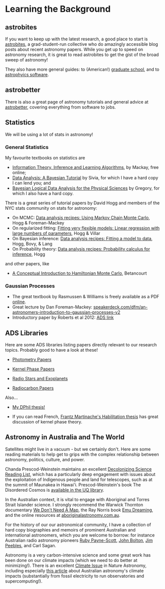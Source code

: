 # Learning the Background

## astrobites

If you want to keep up with the latest research, a good place to start is [astrobites](https://astrobites.org/), a grad-student-run collective who do amazingly accessible blog posts about recent astronomy papers. While you get up to speed on astronomy research, it is great to read astrobites to get the gist of the broad sweep of astronomy!

They also have more general guides: to (American!) [graduate school](https://astrobites.org/guides/astrobites-graduate-school-guide/), and to [astrophyics software](https://astrobites.org/guides/guide-to-astrophysical-software/).

## astrobetter

There is also a great page of astronomy tutorials and general advice at [astrobetter](https://www.astrobetter.com/), covering everything from software to jobs. 

## Statistics

We will be using a lot of stats in astronomy! 

### General Statistics

My favourite textbooks on statistics are 

- [Information Theory, Inference and Learning Algorithms](http://www.inference.org.uk/itprnn/book.pdf), by Mackay, free online;
- [Data Analysis: A Bayesian Tutorial](https://www.google.com.au/books/edition/Data_Analysis/lYMSDAAAQBAJ?hl=en) by Sivia, for which I have a hard copy I can lend you; and
- [Bayesian Logical Data Analysis for the Physical Sciences](https://www.cambridge.org/core/books/bayesian-logical-data-analysis-for-the-physical-sciences/09E9A95DAE275F5B005676C71B542598) by Gregory, for which I also have a hard copy.

There is a great series of tutorial papers by David Hogg and members of the NYC stats community on stats for astronomy:

- On MCMC: [Data analysis recipes: Using Markov Chain Monte Carlo](https://arxiv.org/abs/1710.06068), Hogg & Foreman-Mackey
- On regularized fitting: [Fitting very flexible models: Linear regression with large numbers of parameters](https://arxiv.org/abs/2101.07256), Hogg & Villar
- On Bayesian inference: [Data analysis recipes: Fitting a model to data](https://arxiv.org/abs/1008.4686), Hogg, Bovy, & Lang
- On Probability theory: [Data analysis recipes: Probability calculus for inference](https://arxiv.org/abs/1205.4446), Hogg

and other papers, like

- [A Conceptual Introduction to Hamiltonian Monte Carlo](https://arxiv.org/abs/1701.02434), Betancourt


### Gaussian Processes

- The great textbook by Rasmussen & Williams is freely available as a PDF [online](http://www.gaussianprocess.org/gpml/chapters/RW.pdf).
- Great lecture by Dan Foreman-Mackey: [speakerdeck.com/dfm/an-astronomers-introduction-to-gaussian-processes-v2](https://speakerdeck.com/dfm/an-astronomers-introduction-to-gaussian-processes-v2)
- Introductory paper by Roberts et al 2012: [ADS link](https://ui.adsabs.harvard.edu/abs/2012RSPTA.37110550R/abstract)

## ADS Libraries

Here are some ADS libraries listing papers directly relevant to our research topics. Probably good to have a look at these!

- [Photometry Papers](https://ui.adsabs.harvard.edu/public-libraries/uBcULUEKSQqmEWCwHaRbXg)

- [Kernel Phase Papers](https://ui.adsabs.harvard.edu/public-libraries/OutoDjS1R9WMIBc9CvxEsw)

- [Radio Stars and Exoplanets](https://ui.adsabs.harvard.edu/public-libraries/KSes9OfSRtCGphGR-ddDGw)

- [Radiocarbon Papers](https://ui.adsabs.harvard.edu/public-libraries/LsgYmVG0SoedxDxcsrXcVA)

Also...

- [My DPhil thesis!](https://ora.ox.ac.uk/objects/uuid:d692bf96-ccf8-47bf-b246-1bbedcce60e5)

- If you can read French, [Frantz Martinache's Habilitation thesis](http://frantzmartinache.eu/static/share/hdr_no_papers.pdf) has great discussion of kernel phase theory.

## Astronomy in Australia and The World

Satellites might live in a vacuum - but we certainly don't. Here are some reading materials to help get to grips with the complex relationship between astronomy, politics, culture, and power.

Chanda Prescod-Weinstein maintains an excellent [Decolonizing Science Reading List](https://medium.com/@chanda/decolonising-science-reading-list-339fb773d51f), which has a particularly deep engagement with issues about the exploitation of Indigenous people and land for telescopes, such as at the summit of Maunakea in Hawai'i. Prescod-Weinstein's book The Disordered Cosmos is [available in the UQ library](https://search.library.uq.edu.au/permalink/f/18av8c1/61UQ_ALMA21260129340003131).

In the Australian context, it is vital to engage with Aboriginal and Torres Strait Islander science. I strongly recommend the Warwick Thornton documentary [We Don't Need A Map](https://www.wedontneedamapmovie.com/), the Ray Norris book [Emu Dreaming](https://search.library.uq.edu.au/permalink/f/18av8c1/61UQ_ALMA21104792120003131), and the online resources at [aboriginalastronomy.com.au](http://www.aboriginalastronomy.com.au/).

For the history of our our astronomical community, I have a collection of hard copy biographies and memoirs of prominent Australian and international astronomers, which you are welcome to borrow: for instance Australian radio astronomy pioneers [Ruby Payne-Scott](https://www.springer.com/gp/book/9783642357510), [John Bolton](https://www.booktopia.com.au/radio-astronomer-peter-robertson/book/9781742235455.html), [Jim Peebles](https://press.princeton.edu/books/hardcover/9780691196022/cosmologys-century), and Carl Sagan. 

Astronomy is a very carbon-intensive science and some great work has been done on our climate impacts (which we need to do better at minimizing!). There is an excellent [Climate Issue](https://www.nature.com/articles/s41550-020-01216-9#article-info) in Nature Astronomy, including especially [this article](https://www.nature.com/articles/s41550-020-1169-1) about Australian astronomy's climate impacts (substantially from fossil electricity to run observatories and supercomputing!). 